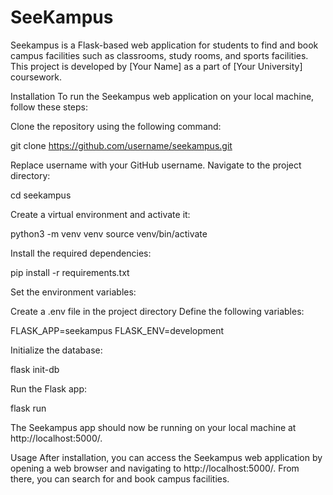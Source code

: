 # SeeKampus
Seekampus is a Flask-based web application for students to find and book campus facilities such as classrooms, study rooms, and sports facilities. This project is developed by [Your Name] as a part of [Your University] coursework.

Installation
To run the Seekampus web application on your local machine, follow these steps:

Clone the repository using the following command:

git clone https://github.com/username/seekampus.git


Replace username with your GitHub username.
Navigate to the project directory:

cd seekampus


Create a virtual environment and activate it:

python3 -m venv venv
source venv/bin/activate


Install the required dependencies:

pip install -r requirements.txt


Set the environment variables:

Create a .env file in the project directory
Define the following variables:

FLASK_APP=seekampus
FLASK_ENV=development


Initialize the database:

flask init-db

Run the Flask app:

flask run


The Seekampus app should now be running on your local machine at http://localhost:5000/.

Usage
After installation, you can access the Seekampus web application by opening a web browser and navigating to http://localhost:5000/. From there, you can search for and book campus facilities.
